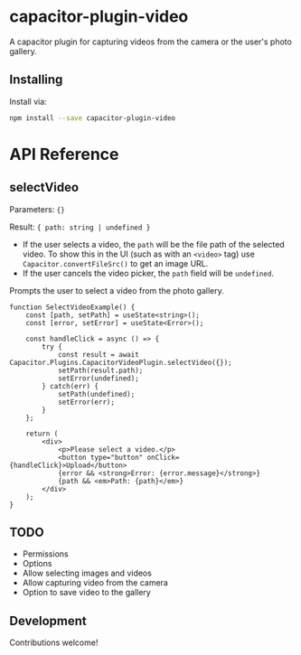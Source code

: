 # capacitor-plugin-video

A capacitor plugin for capturing videos from the camera or the user's photo gallery.

## Installing

Install via:

```sh
npm install --save capacitor-plugin-video
```

# API Reference

## selectVideo

Parameters: `{}`

Result: `{ path: string | undefined }`

* If the user selects a video, the `path` will be the file path of the selected video. To show this in the UI (such as with an `<video>` tag) use `Capacitor.convertFileSrc()` to get an image URL. 
* If the user cancels the video picker, the `path` field will be `undefined`.

Prompts the user to select a video from the photo gallery.

```tsx
function SelectVideoExample() {
    const [path, setPath] = useState<string>();
    const [error, setError] = useState<Error>();

    const handleClick = async () => {
        try {
            const result = await Capacitor.Plugins.CapacitorVideoPlugin.selectVideo({});
            setPath(result.path);
            setError(undefined);
        } catch(err) {
            setPath(undefined);
            setError(err);
        }
    };

    return (
        <div>
            <p>Please select a video.</p>
            <button type="button" onClick={handleClick}>Upload</button>
            {error && <strong>Error: {error.message}</strong>}
            {path && <em>Path: {path}</em>}
        </div>
    );
}
```

## TODO

* Permissions
* Options
* Allow selecting images and videos
* Allow capturing video from the camera
* Option to save video to the gallery

## Development 

Contributions welcome!

